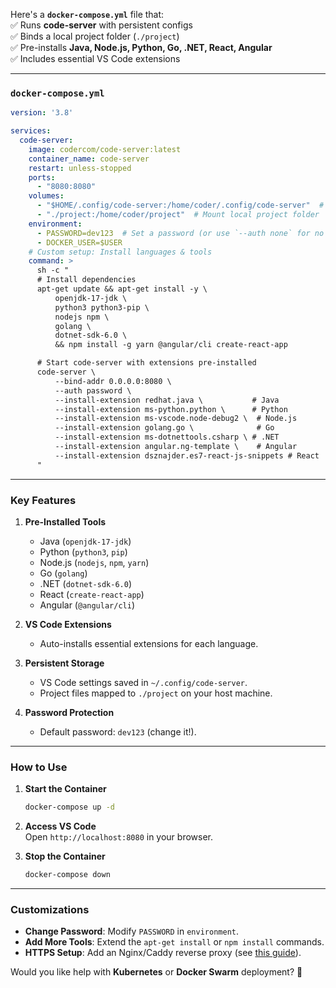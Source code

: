 Here's a **`docker-compose.yml`** file that:  
✅ Runs **code-server** with persistent configs  
✅ Binds a local project folder (`./project`)  
✅ Pre-installs **Java, Node.js, Python, Go, .NET, React, Angular**  
✅ Includes essential VS Code extensions  

---

### **`docker-compose.yml`**
```yaml
version: '3.8'

services:
  code-server:
    image: codercom/code-server:latest
    container_name: code-server
    restart: unless-stopped
    ports:
      - "8080:8080"
    volumes:
      - "$HOME/.config/code-server:/home/coder/.config/code-server"  # Persist VS Code configs
      - "./project:/home/coder/project"  # Mount local project folder
    environment:
      - PASSWORD=dev123  # Set a password (or use `--auth none` for no password)
      - DOCKER_USER=$USER
    # Custom setup: Install languages & tools
    command: >
      sh -c "
      # Install dependencies
      apt-get update && apt-get install -y \
          openjdk-17-jdk \
          python3 python3-pip \
          nodejs npm \
          golang \
          dotnet-sdk-6.0 \
          && npm install -g yarn @angular/cli create-react-app

      # Start code-server with extensions pre-installed
      code-server \
          --bind-addr 0.0.0.0:8080 \
          --auth password \
          --install-extension redhat.java \           # Java
          --install-extension ms-python.python \      # Python
          --install-extension ms-vscode.node-debug2 \  # Node.js
          --install-extension golang.go \              # Go
          --install-extension ms-dotnettools.csharp \ # .NET
          --install-extension angular.ng-template \    # Angular
          --install-extension dsznajder.es7-react-js-snippets # React
      "
```

---

### **Key Features**
1. **Pre-Installed Tools**  
   - Java (`openjdk-17-jdk`)  
   - Python (`python3`, `pip`)  
   - Node.js (`nodejs`, `npm`, `yarn`)  
   - Go (`golang`)  
   - .NET (`dotnet-sdk-6.0`)  
   - React (`create-react-app`)  
   - Angular (`@angular/cli`)  

2. **VS Code Extensions**  
   - Auto-installs essential extensions for each language.  

3. **Persistent Storage**  
   - VS Code settings saved in `~/.config/code-server`.  
   - Project files mapped to `./project` on your host machine.  

4. **Password Protection**  
   - Default password: `dev123` (change it!).  

---

### **How to Use**
1. **Start the Container**  
   ```bash
   docker-compose up -d
   ```
2. **Access VS Code**  
   Open `http://localhost:8080` in your browser.  

3. **Stop the Container**  
   ```bash
   docker-compose down
   ```

---

### **Customizations**
- **Change Password**: Modify `PASSWORD` in `environment`.  
- **Add More Tools**: Extend the `apt-get install` or `npm install` commands.  
- **HTTPS Setup**: Add an Nginx/Caddy reverse proxy (see [this guide](#)).  

Would you like help with **Kubernetes** or **Docker Swarm** deployment? 🚀
